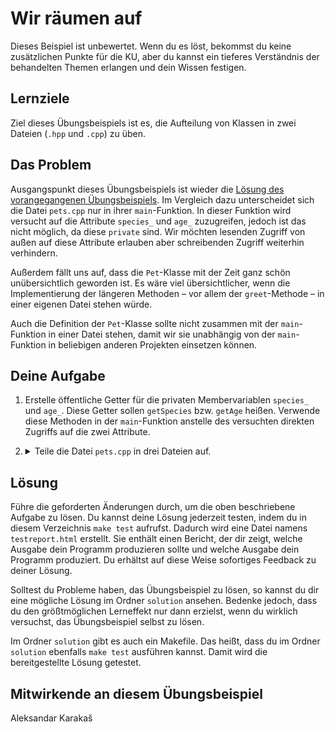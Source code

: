 # Wir räumen auf

Dieses Beispiel ist unbewertet. Wenn du es löst, bekommst du keine zusätzlichen Punkte für die KU, aber du kannst ein tieferes Verständnis der behandelten Themen erlangen und dein Wissen festigen.

## Lernziele

Ziel dieses Übungsbeispiels ist es, die Aufteilung von Klassen in zwei Dateien (`.hpp` und `.cpp`) zu üben.

## Das Problem

Ausgangspunkt dieses Übungsbeispiels ist wieder die [Lösung des vorangegangenen Übungsbeispiels](../pets_9_id_and_better_counting/solution.cpp). Im Vergleich dazu unterscheidet sich die Datei `pets.cpp` nur in ihrer `main`-Funktion. In dieser Funktion wird versucht auf die Attribute `species_` und `age_` zuzugreifen, jedoch ist das nicht möglich, da diese `private` sind. Wir möchten lesenden Zugriff von außen auf diese Attribute erlauben aber schreibenden Zugriff weiterhin verhindern.

Außerdem fällt uns auf, dass die `Pet`-Klasse mit der Zeit ganz schön unübersichtlich geworden ist. Es wäre viel übersichtlicher, wenn die Implementierung der längeren Methoden – vor allem der `greet`-Methode – in einer eigenen Datei stehen würde.

Auch die Definition der `Pet`-Klasse sollte nicht zusammen mit der `main`-Funktion in einer Datei stehen, damit wir sie unabhängig von der `main`-Funktion in beliebigen anderen Projekten einsetzen können.

## Deine Aufgabe

1. Erstelle öffentliche Getter für die privaten Membervariablen `species_` und `age_`.
   Diese Getter sollen `getSpecies` bzw. `getAge` heißen. Verwende diese Methoden in der `main`-Funktion anstelle des versuchten direkten Zugriffs auf die zwei Attribute.
1. <details>
   <summary>Teile die Datei <code>pets.cpp</code> in drei Dateien auf.</summary>

   - In der Datei `Pet.hpp` soll die Definition der Klasse `Pet` stehen. Auch die Definition des benutzerdefinierten Datentyps `Species` soll in diese Datei verschoben werden.
   - In der Datei `Pet.cpp` sollen Methoden implementiert werden, außer sie haben einen sehr kurzen (einzeiligen) Methodenkörper. In dieser Datei soll auch die Klassenvariable `number_of_pets_` definiert werden (außer es wird von einem C++17-Feature mit dem Schlüsselwort `inline` Gebrauch gemacht).

     In dieser Datei wird die Datei `Pet.hpp` eingebunden, weil der Compiler hier den Scope `Pet` kennen muss.
   - In der Datei `pets.cpp` steht nur noch die `main`-Funktion (und notwendige `#include`s).

     In dieser Datei wird die Datei `Pet.hpp` eingebunden, weil der Compiler den Datentyp `Pet` in der `main`-Funktion kennen muss.
   </details>

## Lösung

Führe die geforderten Änderungen durch, um die oben beschriebene Aufgabe zu lösen. Du kannst deine Lösung jederzeit testen, indem du in diesem Verzeichnis `make test` aufrufst. Dadurch wird eine Datei namens `testreport.html` erstellt. Sie enthält einen Bericht, der dir zeigt, welche Ausgabe dein Programm produzieren sollte und welche Ausgabe dein Programm produziert. Du erhältst auf diese Weise sofortiges Feedback zu deiner Lösung.

Solltest du Probleme haben, das Übungsbeispiel zu lösen, so kannst du dir eine mögliche Lösung im Ordner `solution` ansehen. Bedenke jedoch, dass du den größtmöglichen Lerneffekt nur dann erzielst, wenn du wirklich versuchst, das Übungsbeispiel selbst zu lösen.

Im Ordner `solution` gibt es auch ein Makefile. Das heißt, dass du im Ordner `solution` ebenfalls `make test` ausführen kannst. Damit wird die bereitgestellte Lösung getestet.

## Mitwirkende an diesem Übungsbeispiel

Aleksandar Karakaš
